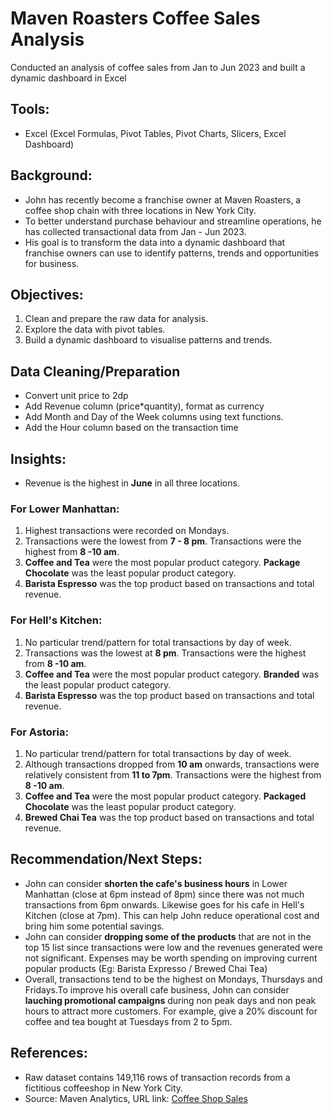 # Maven Roasters Coffee Sales Analysis
Conducted an analysis of coffee sales from Jan to Jun 2023 and built a dynamic dashboard in Excel

## Tools:
- Excel (Excel Formulas, Pivot Tables, Pivot Charts, Slicers, Excel Dashboard)

## Background:
- John has recently become a franchise owner at Maven Roasters, a coffee shop chain with three locations in New York City.
- To better understand purchase behaviour and streamline operations, he has collected transactional data from Jan - Jun 2023.
- His goal is to transform the data into a dynamic dashboard that franchise owners can use to identify patterns, trends and opportunities for business.

## Objectives:
1) Clean and prepare the raw data for analysis.
2) Explore the data with pivot tables.
3) Build a dynamic dashboard to visualise patterns and trends.

## Data Cleaning/Preparation
- Convert unit price to 2dp
- Add Revenue column (price*quantity), format as currency
- Add Month and Day of the Week columns using text functions.
- Add the Hour column based on the transaction time
  
## Insights:
- Revenue is the highest in **June** in all three locations.
### For Lower Manhattan: 
1) Highest transactions were recorded on Mondays. 
2) Transactions were the lowest from **7 - 8 pm**. Transactions were the highest from **8 -10 am**.
3) **Coffee and Tea** were the most popular product category. **Package Chocolate** was the least popular product category.
4) **Barista Espresso** was the top product based on transactions and total revenue.

### For Hell's Kitchen:
1) No particular trend/pattern for total transactions by day of week. 
2) Transactions was the lowest at **8 pm**. Transactions were the highest from **8 -10 am**.
3) **Coffee and Tea** were the most popular product category. **Branded** was the least popular product category.
4) **Barista Espresso** was the top product based on transactions and total revenue.

### For Astoria:
1) No particular trend/pattern for total transactions by day of week. 
2) Although transactions dropped from **10 am** onwards, transactions were relatively consistent from **11 to 7pm**. Transactions were the highest from **8 -10 am**.
3) **Coffee and Tea** were the most popular product category. **Packaged Chocolate** was the least popular product category.
4) **Brewed Chai Tea** was the top product based on transactions and total revenue.

## Recommendation/Next Steps:
- John can consider **shorten the cafe's business hours** in Lower Manhattan (close at 6pm instead of 8pm) since there was not much transactions from 6pm onwards. Likewise goes for his cafe in Hell's Kitchen (close at 7pm). This can help John reduce operational cost and bring him some potential savings.
- John can consider **dropping some of the products** that are not in the top 15 list since transactions were low and the revenues generated were not significant. Expenses may be worth spending on improving current popular products (Eg: Barista Expresso / Brewed Chai Tea)
- Overall, transactions tend to be the highest on Mondays, Thursdays and Fridays.To improve his overall cafe business, John can consider **lauching promotional campaigns** during non peak days and non peak hours to attract more customers. For example, give a 20% discount for coffee and tea bought at Tuesdays from 2 to 5pm.

## References:
- Raw dataset contains 149,116 rows of transaction records from a fictitious coffeeshop in New York City.
- Source: Maven Analytics, URL link: [Coffee Shop Sales](https://mavenanalytics.io/data-playground?order=date_added%2Cdesc&pageSize=10&search=coffee)

















